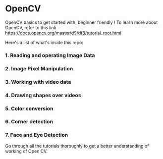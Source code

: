 # OpenCV
OpenCV basics to get started with, beginner friendly !
To learn more about OpenCV, refer to this link https://docs.opencv.org/master/d9/df8/tutorial_root.html

Here's a list of what's inside this repo:

### 1. Reading and operating Image Data

### 2. Image Pixel Manipulation

### 3. Working with video data

### 4. Drawing shapes over videos

### 5. Color conversion

### 6. Corner detection

### 7. Face and Eye Detection

Go through all the tutorials thoroughly to get a better understanding of working of Open CV.
